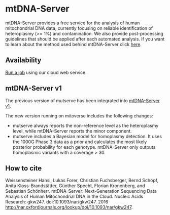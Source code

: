 # mtDNA-Server

mtDNA-Server provides a free service for the analysis of human mitochondrial DNA data, currently focusing on reliable identification of heteroplasmy (>= 1%) and contamination. We also provide post-processing guidelines that should be applied after each automated analysis. If you want to learn about the method used behind mtDNA-Server click [here](../mutserve/mutserve.md).

## Availability
[Run a job](https://mitoverse.i-med.ac.at/) using our cloud web service.

       
## mtDNA-Server v1
The previous version of mutserve has been integrated into [mtDNA-Server v1](https://mtdna-server.uibk.ac.at).

The new version running on mitoverse includes the following changes: 
* mutserve always reports the non-reference level as the heteroplasmy level, while mtDNA-Server reports the minor component.
* mutserve includes a Bayesian model for homoplasmy detection. It uses the 1000G Phase 3 data as a prior and calculates the most likely posterior probability for each genotype. mtDNA-Server only outputs homoplasmic variants with a coverage > 30.

## How to cite

Weissensteiner Hansi, Lukas Forer, Christian Fuchsberger, Bernd Schöpf, Anita Kloss-Brandstätter, Günther Specht, Florian Kronenberg, and Sebastian Schönherr.
mtDNA-Server: Next-Generation Sequencing Data Analysis of Human Mitochondrial DNA in the Cloud. Nucleic Acids Research: gkw247. doi:10.1093/nar/gkw247. 2016
http://nar.oxfordjournals.org/lookup/doi/10.1093/nar/gkw247.